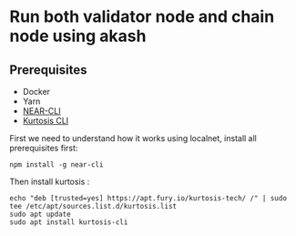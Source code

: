 # Run both validator node and chain node using akash

## Prerequisites

- Docker
- Yarn
- [NEAR-CLI](https://github.com/near/near-cli)
- [Kurtosis CLI](https://docs.kurtosistech.com/installation.html)

First we need to understand how it works using localnet, install all prerequisites first:

```
npm install -g near-cli
```

Then install kurtosis :

```
echo "deb [trusted=yes] https://apt.fury.io/kurtosis-tech/ /" | sudo tee /etc/apt/sources.list.d/kurtosis.list
sudo apt update
sudo apt install kurtosis-cli
```